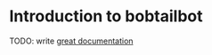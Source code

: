 # Introduction to bobtailbot

TODO: write [great documentation](http://jacobian.org/writing/what-to-write/)
